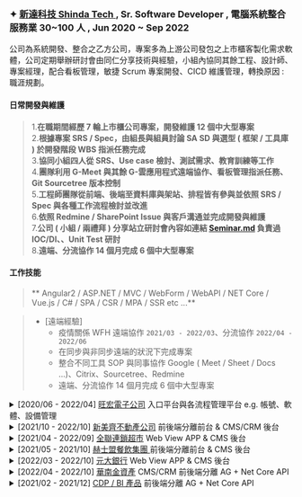 ### ✦ <a href="http://www.shinda.com.tw" target="_blank"> 新達科技 Shinda Tech </a> , Sr. Software Developer , 電腦系統整合服務業 30~100 人 , Jun 2020 ~ Sep 2022

公司為系統開發、整合之乙方公司，專案多為上游公司發包之上市櫃客製化需求軟體，公司定期舉辦研討會由同仁分享技術與經驗，小組內協同其餘工程、設計師、專案經理，配合看板管理，敏捷 Scrum 專案開發、CICD 維護管理，轉換原因 : 職涯規劃。

#### 日常開發與維護

> 1.**在職期間經歷 7 輪上市櫃公司專案，開發維護 12 個中大型專案** </br>
> 2.**根據專案 SRS / Spec，由組長與組員討論 SA SD 與選型 ( 框架 / 工具庫 ) 於開發階段 WBS 指派任務完成** </br>
> 3.**協同小組四人從 SRS、Use case 檢討、測試需求、教育訓練等工作** </br>
> 4.**團隊利用 G-Meet 與其餘 G-雲應用程式遠端協作、看板管理指派任務、Git Sourcetree 版本控制** </br>
> 5.**工程師團隊從前端、後端至資料庫與架站、排程皆有參與並依照 SRS / Spec 與各種工作流程檢討並改進** </br>
> 6.**依照 Redmine / SharePoint Issue 與客戶溝通並完成開發與維護** </br>
> 7.**公司 ( 小組 / 兩禮拜 ) 分享站立研討會內容如連結 [Seminar.md](https://github.com/johch3n611u/johch3n611u/blob/main/Work/Cinda/Seminar.md) 負責過 IOC/DI、、Unit Test 研討** </br>
> 8.**遠端、分流協作 14 個月完成 6 個中大型專案** </br>

#### 工作技能

> ** Angular2 / ASP.NET / MVC / WebForm / WebAPI / NET Core / Vue.js / C# / SPA / CSR / MPA / SSR etc ...**

> * [遠端經驗]
>   * 疫情關係 WFH 遠端協作 `2021/03 - 2022/03`、分流協作 `2022/04 - 2022/06`
>   * 在同步與非同步遠端的狀況下完成專案
>   * 整合不同工具 SOP 與同事協作 Google ( Meet / Sheet / Docs ...)、Citrix、Sourcetree、Redmine
>   * 遠端、分流協作 14 個月完成 6 個中大型專案

<details>
<summary>[2020/06 - 2022/04] <a href="https://www.mxic.com.tw/zh-tw/Pages/default.aspx">旺宏電子公司</a> 入口平台與各流程管理平台 e.g. 帳號、軟體、設備管理</summary>

* [實作包含]
  * 【EIP 串接 SAM、PAM、NAM 與其餘平台】
    * 開發/維護 .NET WebAPI ( C# / Autofac / AutoMap / Dapper / 單元整合測試 ) / AG ( i18n / PrimeNG )
    * 面對同時4000人的高併發使用的系統，透過資料庫、執行緒鎖、訊息佇列、非同步的方式，提高響應速度
    * 多種不同 ( 類型、流程、職級、海內外 ) 表單以簡單工廠模式搭配 ( 多型、泛型、介面、繼承、反射、映射 )，結合 IOC、DI 使攏長程式碼減少、方便維護與理解複雜商業邏輯
    * 串接整合不同系同如 AD、自動化、BAT、排成器、NAC、BPM、SAM
    * 根據 SRS 規格書提供 spec. 應用並配合 DEV、UAT、QAS、PRD 開發階段進行開發與測試、文件 UTR SITR SAD SDD 技術移轉文件 撰寫

</details>

<details>
<summary>[2021/10 - 2022/10] <a href="https://www.jean.com.tw/tw/default">新美齊不動產公司</a> 前後端分離前台 & CMS/CRM 後台</summary>

* [實作包含]
  * 【動態官網 & 後台 CMS】 ( 維護 Webform ) `2021/10 - 2021/11`
    * 在沒有良好的版控舊程式碼下，維護 Webform、jQuery、私有元件庫，並轉為 Git 版控
  * 【房仲官網 & 後台 CMS】 ( 開發/維護 AG + .NET CORE API ) `2021/10 - 2022/10`
    * 利用 Ngx-admin 架構開發後台房源上架 CMS、CRM 系統
    * 後台拖移式排序上架介面優化使用者 UX
    * 串接 GoogleMapApi 整合房源資料用於大數據分析
    * 爬取內政部實價登錄資料用於大數據分析、並將資料視覺化、流程排程化
  * 【銷售 CRM 前台】 ( 維護 AG Ngx-admin + .NET CORE API ) `2021/10 - 2022/10`
    * 維護手機 APP RWD 版面與後台之介接，與銷售報表後台視覺化

</details>

<details>
<summary>[2021/04 - 2022/09] <a href="https://www.pxmart.com.tw/#/index">全聯連鎖超市</a> Web View APP & CMS 後台</summary>

* [實作包含]
  * 【Pxpay Web View & APP 管理後台】 ( 開發/維護 AG Ngx-admin + .NET CORE API ) `2021/04 - 2022/09`

</details>

<details>
<summary>[2021/05 - 2021/10] <a href="https://www.raw.com.tw/">赫士盟餐飲集團 </a> 前後端分離前台 & CMS 後台</summary>

* [實作包含]
  * 維護 【Webform 前台官網 / 後台 CMS】 `2021/05 - 2021/10`
  * 重構 【Webform => ( 開發/維護 AG Universal SSR + AG Ngx-admin + .NET CORE API ) 前台官網 / 後台 CMS】 `2021/05 - 2021/10`

</details>

<details>
<summary>[2022/03 - 2022/10] <a href="https://www.yuantabank.com.tw/bank/">元大銀行</a> Web View APP & CMS 後台</summary>

* 需求:
  * [實作包含]
    * 【串接投信平台整合原生 APP / WebView】 `2021/06 - 2021/12`
    * 【APP 模組管理後台 ( 開發/維護 AG + .NET CORE API ) 網關 Gateway 跳板】 `2022/03 - 2022/10`

</details>

<details>
<summary>[2022/04 - 2022/10] <a href="https://www.hnamc.com.tw/">華南金資產</a> CMS/CRM 前後端分離 AG + Net Core API</summary>

* [實作包含]
  * 【房屋官網】 ( 開發/維護 AG + .NET CORE API ) `2022/04 - 2022/10`
  * 【戰情室平台】 ( 開發/維護 Vue + .NET CORE API ) `2022/07 - 2022/09`

</details>

<details>
<summary>[2021/02 - 2021/12] <a href="#">CDP / BI 產品</a> 前後端分離 AG + Net Core API</summary>

* [實作包含]
  * 前期開發 【CDP 串接 BI ( AG Ngx-admin + FineReport + Nginx )】`2021/02 - 2021/12`

</details>
